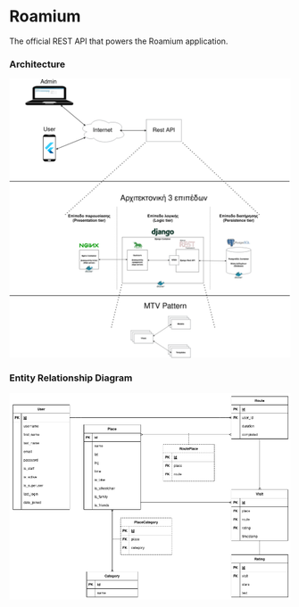 # Roamium

The official REST API that powers the Roamium application.

### Architecture
![Architecture](docs/diagrams/Architecture.png)

### Entity Relationship Diagram
![ERD](docs/diagrams/ERD.png)
